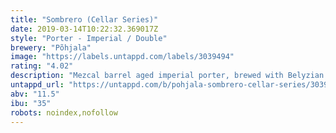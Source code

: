 ```yaml
---
title: "Sombrero (Cellar Series)"
date: 2019-03-14T10:22:32.369017Z
style: "Porter - Imperial / Double"
brewery: "Põhjala"
image: "https://labels.untappd.com/labels/3039494"
rating: "4.02"
description: "Mezcal barrel aged imperial porter, brewed with Belyzian chocolate and flamed orange zest"
untappd_url: "https://untappd.com/b/pohjala-sombrero-cellar-series/3039494"
abv: "11.5"
ibu: "35"
robots: noindex,nofollow
---
```

